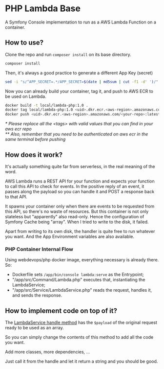 # PHP Lambda Base
A Symfony Console implementation to run as a AWS Lambda Function on a container.

## How to use?
Clone the repo and run `composer install` on its base directory.
```bash
composer install
```

Then, it's always a good practice to generate a different App Key (secret)
```bash
sed -i "s/^APP_SECRET=.*/APP_SECRET=$(date | md5sum | cut -f1 -d' ')/" .env
```
Now you can already build your container, tag it, and push to AWS ECR to be used on Lambda.
```bash
docker build -t local/lambda-php:1.0 .
docker tag local/lambda-php:1.0 <uid>.dkr.ecr.<aws-region>.amazonaws.com/<your-repo>:latest
docker push <uid>.dkr.ecr.<aws-region>.amazonaws.com/<your-repo>:latest
```
_* Please replace all the \<tags> with valid values that you can find in your aws ecr repo_<br>
_** Also, remember that you need to be authenticated on aws ecr in the same terminal before pushing_

## How does it work?
It's actually something quite far from serverless, in the real meaning of the word.

AWS Lambda runs a REST API for your function and expects your function to call this API
to check for events. In the positive reply of an event, it passes along the payload
so you can handle it and POST a response back to that API.

It spawns your container only when there are events to be requested from this API, so there's no waste of resources.
But this container is not only stateless but "apparently" also read-only. Hence the configuration
of Symfony Cache being "array". When I tried to write to the disk, it failed.

Apart from writing to its own disk, the handler is quite free to run whatever you want.
And the App Environment variables are also available.

### PHP Container Internal Flow
Using webdevops/php docker image, everything necessary is already there. So:
 * Dockerfile sets `/app/bin/console lambda:serve` as the Entrypoint;
 * "/app/src/Command/Lambda.php" executes that, instantiating the LambdaService;
 * "/app/src/Service/LambdaService.php" reads the request, handles it, and sends the response.

## How to implement code on top of it?
The [LambdaService handle method](https://github.com/breier/php-lambda-base/blob/main/src/Service/LambdaService.php#L45)
has the `$payload` of the original request ready to be used as an array.

So you can simply change the contents of this method to add all the code you want.

Add more classes, more dependencies, ...

Just call it from the handle and let it return a string and you should be good.
